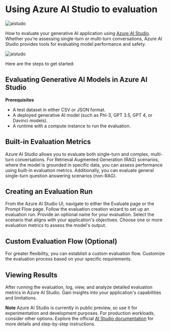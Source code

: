 # **Using Azure AI Studio to evaluation**

![aistudo](../../imgs/05/AIStudio/AIStudio.png)

How to evaluate your generative AI application using [Azure AI Studio](https://ai.azure.com). Whether you're assessing single-turn or multi-turn conversations, Azure AI Studio provides tools for evaluating model performance and safety. 

![aistudo](../../imgs/05/AIStudio/AIPortfolio.png)

Here are the steps to get started:

## Evaluating Generative AI Models in Azure AI Studio

**Prerequisites**

- A test dataset in either CSV or JSON format.
- A deployed generative AI model (such as Phi-3, GPT 3.5, GPT 4, or Davinci models).
- A runtime with a compute instance to run the evaluation.

## Built-in Evaluation Metrics

Azure AI Studio allows you to evaluate both single-turn and complex, multi-turn conversations.
For Retrieval Augmented Generation (RAG) scenarios, where the model is grounded in specific data, you can assess performance using built-in evaluation metrics.
Additionally, you can evaluate general single-turn question answering scenarios (non-RAG).

## Creating an Evaluation Run

From the Azure AI Studio UI, navigate to either the Evaluate page or the Prompt Flow page.
Follow the evaluation creation wizard to set up an evaluation run. Provide an optional name for your evaluation.
Select the scenario that aligns with your application's objectives.
Choose one or more evaluation metrics to assess the model's output.

## Custom Evaluation Flow (Optional)

For greater flexibility, you can establish a custom evaluation flow. Customize the evaluation process based on your specific requirements.

## Viewing Results

After running the evaluation, log, view, and analyze detailed evaluation metrics in Azure AI Studio. Gain insights into your application's capabilities and limitations.



**Note** Azure AI Studio is currently in public preview, so use it for experimentation and development purposes. For production workloads, consider other options. Explore the official [AI Studio documentation](https://learn.microsoft.com/azure/ai-studio/) for more details and step-by-step instructions. 